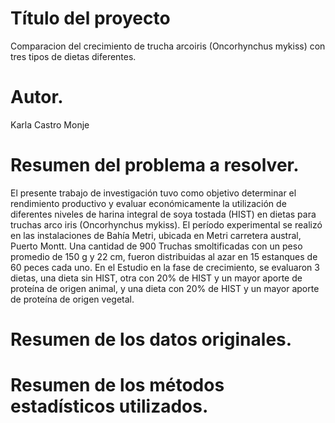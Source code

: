 # Título del proyecto
Comparacion del crecimiento de trucha arcoiris (Oncorhynchus mykiss) con tres tipos de dietas diferentes.

# Autor.
Karla Castro Monje

# Resumen del problema a resolver.
El presente trabajo de investigación tuvo como objetivo determinar el rendimiento productivo y evaluar económicamente la utilización de diferentes niveles de harina integral de soya tostada (HIST) en dietas para truchas arco iris (Oncorhynchus mykiss). El período experimental se realizó en las instalaciones de Bahía Metri, ubicada en Metri carretera austral, Puerto Montt. Una cantidad de 900 Truchas smoltificadas con un peso promedio de 150 g y 22 cm, fueron distribuidas al azar en 15 estanques de 60 peces cada uno. En el Estudio en la fase de crecimiento, se evaluaron 3 dietas, una dieta sin HIST, otra con 20% de HIST y un mayor aporte de proteína de origen animal, y una dieta con 20% de HIST y un mayor aporte de proteína de origen vegetal.

# Resumen de los datos originales.


# Resumen de los métodos estadísticos utilizados.

